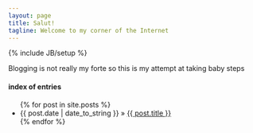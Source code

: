 ```yaml
---
layout: page
title: Salut!
tagline: Welcome to my corner of the Internet
---
```

{% include JB/setup %}

Blogging is not really my forte so this is my attempt at taking baby steps

#### index of entries

<ul class="posts">
  {% for post in site.posts %}
    <li><span>{{ post.date | date_to_string }}</span> &raquo; <a href="{{ BASE_PATH }}{{ post.url }}">{{ post.title }}</a></li>
  {% endfor %}
</ul>

